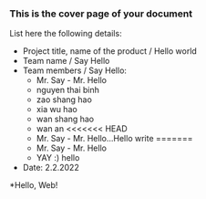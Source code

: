 ### This is the cover page of your document

List here the following details:
* Project title, name of the product / Hello world
* Team name / Say Hello
* Team members / Say Hello:
  *  Mr. Say - Mr. Hello
  * nguyen thai binh
  * zao shang hao
  * xia wu hao
  * wan shang hao
  * wan an
<<<<<<< HEAD
  * Mr. Say - Mr. Hello...Hello
  write
=======
  * Mr. Say - Mr. Hello
  * YAY :)
hello
* Date: 2.2.2022

*Hello, Web!

